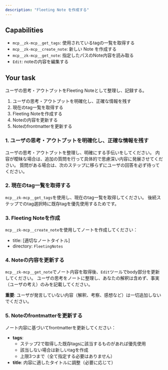 ```yaml
---
description: "Fleeting Note を作成する"
---
```


## Capabilities

- `mcp__zk-mcp__get_tags`: 使用されているtagの一覧を取得する
- `mcp__zk-mcp__create_note`: 新しい Note を作成する
- `mcp__zk-mcp__get_note`: 指定したパスのNote内容を読み取る
- `Edit`: noteの内容を編集する

## Your task

ユーザの思考・アウトプットをFleeting Noteとして整理し、記録する。

1. ユーザの思考・アウトプットを明確化し、正確な情報を残す
2. 現在のtag一覧を取得する
3. Fleeting Noteを作成する
4. Noteの内容を更新する
5. Noteのfrontmatterを更新する

### 1. ユーザの思考・アウトプットを明確化し、正確な情報を残す

ユーザの思考・アウトプットを整理し、明確にする手伝いをしてください。
内容が曖昧な場合は、追加の質問を行って具体的で思慮深い内容に発展させてください。
質問がある場合は、次のステップに移らずにユーザの回答を必ず待ってください。

### 2. 現在のtag一覧を取得する

`mcp__zk-mcp__get_tags`を使用し、現在のtag一覧を取得してください。
後続ステップでのtag選択時に既存tagを優先使用するためです。

### 3. Fleeting Noteを作成

`mcp__zk-mcp__create_note`を使用してノートを作成してください：

- title: [適切なノートタイトル]
- directory: `FleetingNotes`

### 4. Noteの内容を更新する

`mcp__zk-mcp__get_note`でノート内容を取得後、`Edit`ツールでbody部分を更新してください。
ユーザの思考をノートに整理し、あなたの解釈は含めず、事実（ユーザの考え）のみを記載してください。

**重要**: ユーザが発言していない内容（解釈、考察、感想など）は一切追加しないでください。

### 5. Noteのfrontmatterを更新する

ノート内容に基づいてfrontmatterを更新してください：

- **tags**:
  - ステップ2で取得した既存tagsに該当するものがあれば優先使用
  - 該当しない場合は新しいtagを作成
  - 上限3つまで（全て指定する必要はありません）
- **title**: 内容に適したタイトルに調整（必要に応じて）
